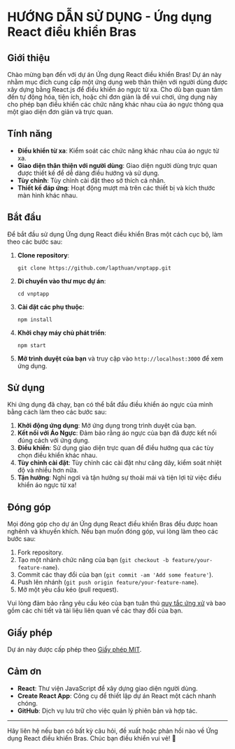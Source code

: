 # HƯỚNG DẪN SỬ DỤNG - Ứng dụng React điều khiển Bras

## Giới thiệu

Chào mừng bạn đến với dự án Ứng dụng React điều khiển Bras! Dự án này nhằm mục đích cung cấp một ứng dụng web thân thiện với người dùng được xây dựng bằng React.js để điều khiển áo ngực từ xa. Cho dù bạn quan tâm đến tự động hóa, tiện ích, hoặc chỉ đơn giản là để vui chơi, ứng dụng này cho phép bạn điều khiển các chức năng khác nhau của áo ngực thông qua một giao diện đơn giản và trực quan.

## Tính năng

- **Điều khiển từ xa**: Kiểm soát các chức năng khác nhau của áo ngực từ xa.
- **Giao diện thân thiện với người dùng**: Giao diện người dùng trực quan được thiết kế để dễ dàng điều hướng và sử dụng.
- **Tùy chỉnh**: Tùy chỉnh cài đặt theo sở thích cá nhân.
- **Thiết kế đáp ứng**: Hoạt động mượt mà trên các thiết bị và kích thước màn hình khác nhau.

## Bắt đầu

Để bắt đầu sử dụng Ứng dụng React điều khiển Bras một cách cục bộ, làm theo các bước sau:

1. **Clone repository**:

   ```
   git clone https://github.com/lapthuan/vnptapp.git
   ```

2. **Di chuyển vào thư mục dự án**:

   ```
   cd vnptapp
   ```

3. **Cài đặt các phụ thuộc**:

   ```
   npm install
   ```

4. **Khởi chạy máy chủ phát triển**:

   ```
   npm start
   ```

5. **Mở trình duyệt của bạn** và truy cập vào `http://localhost:3000` để xem ứng dụng.

## Sử dụng

Khi ứng dụng đã chạy, bạn có thể bắt đầu điều khiển áo ngực của mình bằng cách làm theo các bước sau:

1. **Khởi động ứng dụng**: Mở ứng dụng trong trình duyệt của bạn.
2. **Kết nối với Áo Ngực**: Đảm bảo rằng áo ngực của bạn đã được kết nối đúng cách với ứng dụng.
3. **Điều khiển**: Sử dụng giao diện trực quan để điều hướng qua các tùy chọn điều khiển khác nhau.
4. **Tùy chỉnh cài đặt**: Tùy chỉnh các cài đặt như căng dây, kiểm soát nhiệt độ và nhiều hơn nữa.
5. **Tận hưởng**: Nghỉ ngơi và tận hưởng sự thoải mái và tiện lợi từ việc điều khiển áo ngực từ xa!

## Đóng góp

Mọi đóng góp cho dự án Ứng dụng React điều khiển Bras đều được hoan nghênh và khuyến khích. Nếu bạn muốn đóng góp, vui lòng làm theo các bước sau:

1. Fork repository.
2. Tạo một nhánh chức năng của bạn (`git checkout -b feature/your-feature-name`).
3. Commit các thay đổi của bạn (`git commit -am 'Add some feature'`).
4. Push lên nhánh (`git push origin feature/your-feature-name`).
5. Mở một yêu cầu kéo (pull request).

Vui lòng đảm bảo rằng yêu cầu kéo của bạn tuân thủ [quy tắc ứng xử](CODE_OF_CONDUCT.md) và bao gồm các chi tiết và tài liệu liên quan về các thay đổi của bạn.

## Giấy phép

Dự án này được cấp phép theo [Giấy phép MIT](LICENSE).

## Cảm ơn

- **React**: Thư viện JavaScript để xây dựng giao diện người dùng.
- **Create React App**: Công cụ để thiết lập dự án React một cách nhanh chóng.
- **GitHub**: Dịch vụ lưu trữ cho việc quản lý phiên bản và hợp tác.

---

Hãy liên hệ nếu bạn có bất kỳ câu hỏi, đề xuất hoặc phản hồi nào về Ứng dụng React điều khiển Bras. Chúc bạn điều khiển vui vẻ! 🎉
